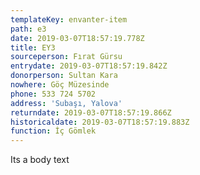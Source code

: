 ```yaml
---
templateKey: envanter-item
path: e3
date: 2019-03-07T18:57:19.778Z
title: EY3
sourceperson: Fırat Gürsu
entrydate: 2019-03-07T18:57:19.842Z
donorperson: Sultan Kara
nowhere: Göç Müzesinde
phone: 533 724 5702
address: 'Subaşı, Yalova'
returndate: 2019-03-07T18:57:19.866Z
historicaldate: 2019-03-07T18:57:19.883Z
function: İç Gömlek
---
```

Its a body text

